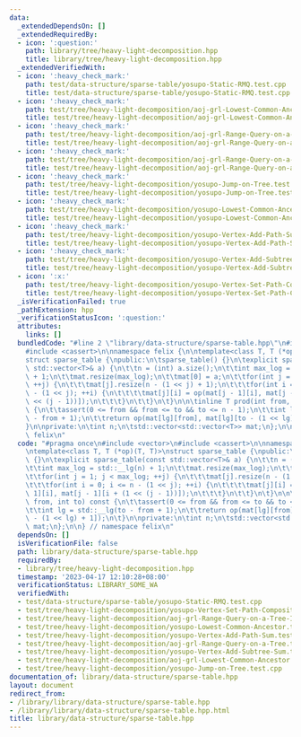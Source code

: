 ```yaml
---
data:
  _extendedDependsOn: []
  _extendedRequiredBy:
  - icon: ':question:'
    path: library/tree/heavy-light-decomposition.hpp
    title: library/tree/heavy-light-decomposition.hpp
  _extendedVerifiedWith:
  - icon: ':heavy_check_mark:'
    path: test/data-structure/sparse-table/yosupo-Static-RMQ.test.cpp
    title: test/data-structure/sparse-table/yosupo-Static-RMQ.test.cpp
  - icon: ':heavy_check_mark:'
    path: test/tree/heavy-light-decomposition/aoj-grl-Lowest-Common-Ancestor.test.cpp
    title: test/tree/heavy-light-decomposition/aoj-grl-Lowest-Common-Ancestor.test.cpp
  - icon: ':heavy_check_mark:'
    path: test/tree/heavy-light-decomposition/aoj-grl-Range-Query-on-a-Tree-II.test.cpp
    title: test/tree/heavy-light-decomposition/aoj-grl-Range-Query-on-a-Tree-II.test.cpp
  - icon: ':heavy_check_mark:'
    path: test/tree/heavy-light-decomposition/aoj-grl-Range-Query-on-a-Tree.test.cpp
    title: test/tree/heavy-light-decomposition/aoj-grl-Range-Query-on-a-Tree.test.cpp
  - icon: ':heavy_check_mark:'
    path: test/tree/heavy-light-decomposition/yosupo-Jump-on-Tree.test.cpp
    title: test/tree/heavy-light-decomposition/yosupo-Jump-on-Tree.test.cpp
  - icon: ':heavy_check_mark:'
    path: test/tree/heavy-light-decomposition/yosupo-Lowest-Common-Ancestor.test.cpp
    title: test/tree/heavy-light-decomposition/yosupo-Lowest-Common-Ancestor.test.cpp
  - icon: ':heavy_check_mark:'
    path: test/tree/heavy-light-decomposition/yosupo-Vertex-Add-Path-Sum.test.cpp
    title: test/tree/heavy-light-decomposition/yosupo-Vertex-Add-Path-Sum.test.cpp
  - icon: ':heavy_check_mark:'
    path: test/tree/heavy-light-decomposition/yosupo-Vertex-Add-Subtree-Sum.test.cpp
    title: test/tree/heavy-light-decomposition/yosupo-Vertex-Add-Subtree-Sum.test.cpp
  - icon: ':x:'
    path: test/tree/heavy-light-decomposition/yosupo-Vertex-Set-Path-Composite.test.cpp
    title: test/tree/heavy-light-decomposition/yosupo-Vertex-Set-Path-Composite.test.cpp
  _isVerificationFailed: true
  _pathExtension: hpp
  _verificationStatusIcon: ':question:'
  attributes:
    links: []
  bundledCode: "#line 2 \"library/data-structure/sparse-table.hpp\"\n#include <vector>\n\
    #include <cassert>\n\nnamespace felix {\n\ntemplate<class T, T (*op)(T, T)>\n\
    struct sparse_table {\npublic:\n\tsparse_table() {}\n\texplicit sparse_table(const\
    \ std::vector<T>& a) {\n\t\tn = (int) a.size();\n\t\tint max_log = std::__lg(n)\
    \ + 1;\n\t\tmat.resize(max_log);\n\t\tmat[0] = a;\n\t\tfor(int j = 1; j < max_log;\
    \ ++j) {\n\t\t\tmat[j].resize(n - (1 << j) + 1);\n\t\t\tfor(int i = 0; i <= n\
    \ - (1 << j); ++i) {\n\t\t\t\tmat[j][i] = op(mat[j - 1][i], mat[j - 1][i + (1\
    \ << (j - 1))]);\n\t\t\t}\n\t\t}\n\t}\n\n\tinline T prod(int from, int to) const\
    \ {\n\t\tassert(0 <= from && from <= to && to <= n - 1);\n\t\tint lg = std::__lg(to\
    \ - from + 1);\n\t\treturn op(mat[lg][from], mat[lg][to - (1 << lg) + 1]);\n\t\
    }\n\nprivate:\n\tint n;\n\tstd::vector<std::vector<T>> mat;\n};\n\n} // namespace\
    \ felix\n"
  code: "#pragma once\n#include <vector>\n#include <cassert>\n\nnamespace felix {\n\
    \ntemplate<class T, T (*op)(T, T)>\nstruct sparse_table {\npublic:\n\tsparse_table()\
    \ {}\n\texplicit sparse_table(const std::vector<T>& a) {\n\t\tn = (int) a.size();\n\
    \t\tint max_log = std::__lg(n) + 1;\n\t\tmat.resize(max_log);\n\t\tmat[0] = a;\n\
    \t\tfor(int j = 1; j < max_log; ++j) {\n\t\t\tmat[j].resize(n - (1 << j) + 1);\n\
    \t\t\tfor(int i = 0; i <= n - (1 << j); ++i) {\n\t\t\t\tmat[j][i] = op(mat[j -\
    \ 1][i], mat[j - 1][i + (1 << (j - 1))]);\n\t\t\t}\n\t\t}\n\t}\n\n\tinline T prod(int\
    \ from, int to) const {\n\t\tassert(0 <= from && from <= to && to <= n - 1);\n\
    \t\tint lg = std::__lg(to - from + 1);\n\t\treturn op(mat[lg][from], mat[lg][to\
    \ - (1 << lg) + 1]);\n\t}\n\nprivate:\n\tint n;\n\tstd::vector<std::vector<T>>\
    \ mat;\n};\n\n} // namespace felix\n"
  dependsOn: []
  isVerificationFile: false
  path: library/data-structure/sparse-table.hpp
  requiredBy:
  - library/tree/heavy-light-decomposition.hpp
  timestamp: '2023-04-17 12:10:28+08:00'
  verificationStatus: LIBRARY_SOME_WA
  verifiedWith:
  - test/data-structure/sparse-table/yosupo-Static-RMQ.test.cpp
  - test/tree/heavy-light-decomposition/yosupo-Vertex-Set-Path-Composite.test.cpp
  - test/tree/heavy-light-decomposition/aoj-grl-Range-Query-on-a-Tree-II.test.cpp
  - test/tree/heavy-light-decomposition/yosupo-Lowest-Common-Ancestor.test.cpp
  - test/tree/heavy-light-decomposition/yosupo-Vertex-Add-Path-Sum.test.cpp
  - test/tree/heavy-light-decomposition/aoj-grl-Range-Query-on-a-Tree.test.cpp
  - test/tree/heavy-light-decomposition/yosupo-Vertex-Add-Subtree-Sum.test.cpp
  - test/tree/heavy-light-decomposition/aoj-grl-Lowest-Common-Ancestor.test.cpp
  - test/tree/heavy-light-decomposition/yosupo-Jump-on-Tree.test.cpp
documentation_of: library/data-structure/sparse-table.hpp
layout: document
redirect_from:
- /library/library/data-structure/sparse-table.hpp
- /library/library/data-structure/sparse-table.hpp.html
title: library/data-structure/sparse-table.hpp
---
```

